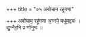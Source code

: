 +++
title = "०५ अवोचाम रहूगणा"

+++
अवो॑चाम॒ रहू॑गणा अ॒ग्नये॒ मधु॑म॒द्वचः॑ ।  
द्यु॒म्नैर॒भि प्र णो॑नुमः ॥
